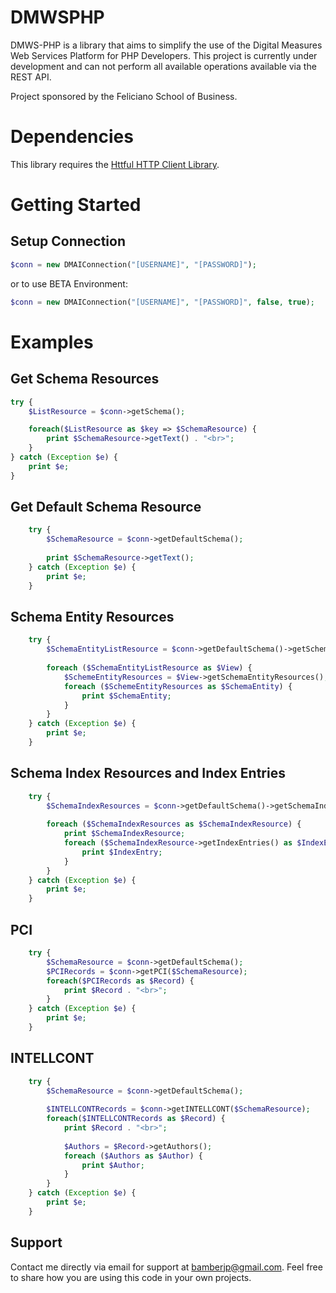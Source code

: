 # DMWSPHP
DMWS-PHP is a library that aims to simplify the use of the Digital Measures Web Services Platform for PHP Developers. This project is currently under development and can not perform all available operations available via the REST API.

Project sponsored by the Feliciano School of Business.

# Dependencies
This library requires the [Httful HTTP Client Library](https://github.com/nategood/httpful).

# Getting Started

## Setup Connection

```php
$conn = new DMAIConnection("[USERNAME]", "[PASSWORD]");
```

or to use BETA Environment:

```php
$conn = new DMAIConnection("[USERNAME]", "[PASSWORD]", false, true);
```
# Examples

## Get Schema Resources

```php
try {
	$ListResource = $conn->getSchema();

	foreach($ListResource as $key => $SchemaResource) {
		print $SchemaResource->getText() . "<br>";
	}
} catch (Exception $e) {
	print $e;
}
```

## Get Default Schema Resource

```php
	try {
		$SchemaResource = $conn->getDefaultSchema();
		
		print $SchemaResource->getText();
	} catch (Exception $e) {
		print $e;
	}
```

## Schema Entity Resources

```php
	try {
		$SchemaEntityListResource = $conn->getDefaultSchema()->getSchemaEntities();
		
		foreach ($SchemaEntityListResource as $View) {
			$SchemeEntityResources = $View->getSchemaEntityResources();
			foreach ($SchemeEntityResources as $SchemaEntity) {
				print $SchemaEntity;
			}
		}
	} catch (Exception $e) {
		print $e;
	}
```

## Schema Index Resources and Index Entries

```php
	try {
		$SchemaIndexResources = $conn->getDefaultSchema()->getSchemaIndices();
		
		foreach ($SchemaIndexResources as $SchemaIndexResource) {
			print $SchemaIndexResource;
			foreach ($SchemaIndexResource->getIndexEntries() as $IndexEntry) {
				print $IndexEntry;
			}
		}
	} catch (Exception $e) {
		print $e;
	}
```

## PCI

```php
	try {
		$SchemaResource = $conn->getDefaultSchema();
		$PCIRecords = $conn->getPCI($SchemaResource);
		foreach($PCIRecords as $Record) {
			print $Record . "<br>";
		}
	} catch (Exception $e) {
		print $e;
	}
```

## INTELLCONT

```php
	try {
		$SchemaResource = $conn->getDefaultSchema();
		
		$INTELLCONTRecords = $conn->getINTELLCONT($SchemaResource);
		foreach($INTELLCONTRecords as $Record) {
			print $Record . "<br>";
			
			$Authors = $Record->getAuthors();
			foreach ($Authors as $Author) {
				print $Author;
			}
		}
	} catch (Exception $e) {
		print $e;
	}
```

## Support

Contact me directly via email for support at [bamberjp@gmail.com](mailto:bamberjp@gmail.com). Feel free to share how you are using this code in your own projects.
